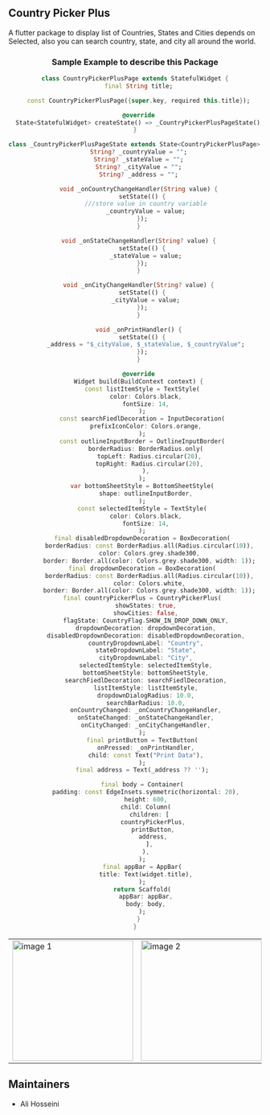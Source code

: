 ## Country Picker Plus
 A flutter package to display list of Countries, States and Cities depends on Selected, also you can search country, state, and city all around the world.

 <div style="text-align:center">
<table>
<tr>
<td><img src="https://github.com/real-ali/country_picker_plus/blob/main/assets/images/1.png" alt="image 1" width="240"/></td>
<td><img src="https://github.com/real-ali/country_picker_plus/blob/main/assets/images/2.png"  alt="image 2" width="240"/></td>
<td><img src="https://github.com/real-ali/country_picker_plus/blob/main/assets/images/3.png"  alt="image 2" width="240"/></td>




### Sample Example to describe this Package
```dart
class CountryPickerPlusPage extends StatefulWidget {
  final String title;

  const CountryPickerPlusPage({super.key, required this.title});

  @override
  State<StatefulWidget> createState() => _CountryPickerPlusPageState();
}

class _CountryPickerPlusPageState extends State<CountryPickerPlusPage> {
  String? _countryValue = "";
  String? _stateValue = "";
  String? _cityValue = "";
  String? _address = "";

  void _onCountryChangeHandler(String value) {
    setState(() {
      ///store value in country variable
      _countryValue = value;
    });
  }

  void _onStateChangeHandler(String? value) {
    setState(() {
      _stateValue = value;
    });
  }

  void _onCityChangeHandler(String? value) {
    setState(() {
      _cityValue = value;
    });
  }

  void _onPrintHandler() {
    setState(() {
      _address = "$_cityValue, $_stateValue, $_countryValue";
    });
  }

  @override
  Widget build(BuildContext context) {
    const listItemStyle = TextStyle(
      color: Colors.black,
      fontSize: 14,
    );
    const searchFiedlDecoration = InputDecoration(
      prefixIconColor: Colors.orange,
    );
    const outlineInputBorder = OutlineInputBorder(
      borderRadius: BorderRadius.only(
        topLeft: Radius.circular(20),
        topRight: Radius.circular(20),
      ),
    );
    var bottomSheetStyle = BottomSheetStyle(
      shape: outlineInputBorder,
    );
    const selectedItemStyle = TextStyle(
      color: Colors.black,
      fontSize: 14,
    );
    final disabledDropdownDecoration = BoxDecoration(
        borderRadius: const BorderRadius.all(Radius.circular(10)),
        color: Colors.grey.shade300,
        border: Border.all(color: Colors.grey.shade300, width: 1));
    final dropdownDecoration = BoxDecoration(
        borderRadius: const BorderRadius.all(Radius.circular(10)),
        color: Colors.white,
        border: Border.all(color: Colors.grey.shade300, width: 1));
    final countryPickerPlus = CountryPickerPlus(
      showStates: true,
      showCities: false,
      flagState: CountryFlag.SHOW_IN_DROP_DOWN_ONLY,
      dropdownDecoration: dropdownDecoration,
      disabledDropdownDecoration: disabledDropdownDecoration,
      countryDropdownLabel: "Country",
      stateDropdownLabel: "State",
      cityDropdownLabel: "City",
      selectedItemStyle: selectedItemStyle,
      bottomSheetStyle: bottomSheetStyle,
      searchFiedlDecoration: searchFiedlDecoration,
      listItemStyle: listItemStyle,
      dropdownDialogRadius: 10.0,
      searchBarRadius: 10.0,
      onCountryChanged: _onCountryChangeHandler,
      onStateChanged: _onStateChangeHandler,
      onCityChanged: _onCityChangeHandler,
    );
    final printButton = TextButton(
      onPressed: _onPrintHandler,
      child: const Text("Print Data"),
    );
    final address = Text(_address ?? '');

    final body = Container(
      padding: const EdgeInsets.symmetric(horizontal: 20),
      height: 600,
      child: Column(
        children: [
          countryPickerPlus,
          printButton,
          address,
        ],
      ),
    );
    final appBar = AppBar(
      title: Text(widget.title),
    );
    return Scaffold(
      appBar: appBar,
      body: body,
    );
  }
}

```

</tr>
</table>
</div>

## Maintainers
* Ali Hosseini
